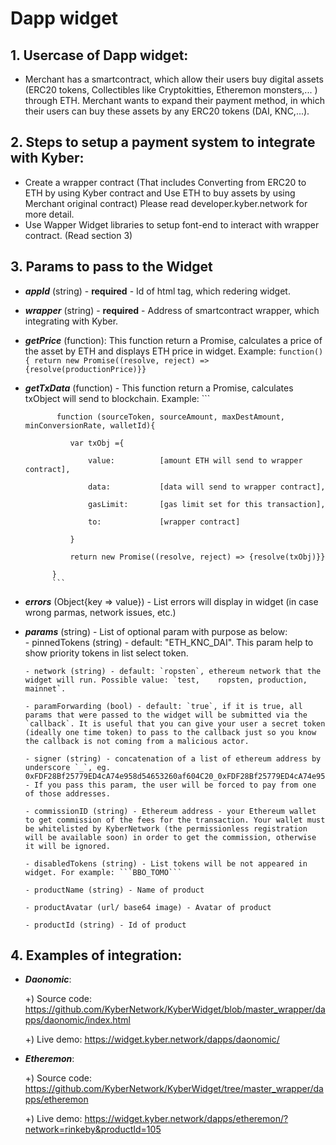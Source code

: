 # Dapp widget

## 1. Usercase of Dapp widget:
  - Merchant has a smartcontract, which allow their users buy digital assets 
    (ERC20 tokens, Collectibles like Cryptokitties, Etheremon monsters,... ) through ETH. 
    Merchant wants to expand their payment method, in which their users can buy these assets by any ERC20 tokens (DAI, KNC,...).
    
## 2. Steps to setup a payment system to integrate with Kyber:
  - Create a wrapper contract 
    (That includes Converting from ERC20 to ETH by using Kyber contract and Use ETH to buy assets by using Merchant original contract)
    Please read developer.kyber.network for more detail.
  - Use Wapper Widget libraries to setup font-end to interact with wrapper contract. (Read section 3)
  
## 3. Params to pass to the Widget
- ***appId*** (string) - **required** - Id of html tag, which redering widget.
- ***wrapper*** (string) - **required** - Address of smartcontract wrapper, which integrating with Kyber.
- ***getPrice*** (function): This function return a Promise, calculates a price of the asset by ETH and displays ETH price in widget. Example: ```function() { return new Promise((resolve, reject) => {resolve(productionPrice)}}```    
- ***getTxData*** (function) - This function return a Promise, calculates txObject will send to blockchain. Example:
            ```
            
             function (sourceToken, sourceAmount, maxDestAmount, minConversionRate, walletId){
             
                var txObj ={
                
                    value:          [amount ETH will send to wrapper contract],
                    
                    data:           [data will send to wrapper contract],
                    
                    gasLimit:       [gas limit set for this transaction],
                    
                    to:             [wrapper contract]
                    
                }
                
                return new Promise((resolve, reject) => {resolve(txObj)}}
                
            }
            ```
- ***errors*** (Object{key => value}) - List errors will display in widget (in case wrong parmas, network issues, etc.)
- ***params*** (string) - List of optional param with purpose as below:    
      - pinnedTokens (string) - default: "ETH_KNC_DAI". This param help to show priority tokens in list select token.
      
      - network (string) - default: `ropsten`, ethereum network that the widget will run. Possible value: `test,    ropsten, production, mainnet`.
      
      - paramForwarding (bool) - default: `true`, if it is true, all params that were passed to the widget will be submitted via the `callback`. It is useful that you can give your user a secret token (ideally one time token) to pass to the callback just so you know the callback is not coming from a malicious actor.
      
      - signer (string) - concatenation of a list of ethereum address by underscore `_`, eg. 0xFDF28Bf25779ED4cA74e958d54653260af604C20_0xFDF28Bf25779ED4cA74e958d54653260af604C20 - If you pass this param, the user will be forced to pay from one of those addresses.
      
      - commissionID (string) - Ethereum address - your Ethereum wallet to get commission of the fees for the transaction. Your wallet must be whitelisted by KyberNetwork (the permissionless registration will be available soon) in order to get the commission, otherwise it will be ignored.
      
      - disabledTokens (string) - List tokens will be not appeared in widget. For example: ```BBO_TOMO```
      
      - productName (string) - Name of product
      
      - productAvatar (url/ base64 image) - Avatar of product
      
      - productId (string) - Id of product

## 4. Examples of integration:
   - ***Daonomic***: 
   
       +) Source code: https://github.com/KyberNetwork/KyberWidget/blob/master_wrapper/dapps/daonomic/index.html
       
       +) Live demo: https://widget.kyber.network/dapps/daonomic/
               
   - ***Etheremon***: 
   
       +) Source code: https://github.com/KyberNetwork/KyberWidget/tree/master_wrapper/dapps/etheremon
       
       +) Live demo: https://widget.kyber.network/dapps/etheremon/?network=rinkeby&productId=105
   
   

